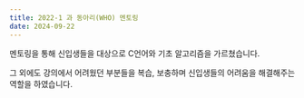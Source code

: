 ```yaml
---
title: 2022-1 과 동아리(WHO) 멘토링
date: 2024-09-22
---
```


멘토링을 통해 신입생들을 대상으로 C언어와 기초 알고리즘을 가르쳤습니다.

그 외에도 강의에서 어려웠던 부분들을 복습, 보충하며 신입생들의 어려움을 해결해주는 역할을 하였습니다.


